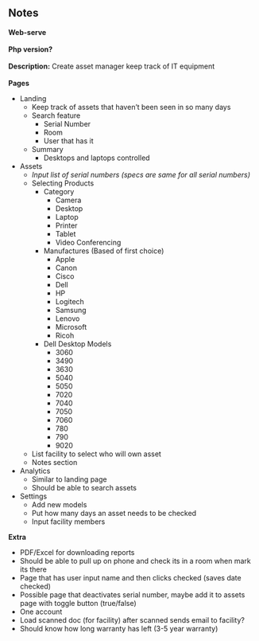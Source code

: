 Notes
-
**Web-serve**
<br/><br/>
**Php version?**
<br/><br/>
**Description:** Create asset manager keep track of IT equipment
<br/><br/>
**Pages**
- Landing
  - Keep track of assets that haven’t been seen in so many days
  - Search feature
    - Serial Number
    - Room
    - User that has it
  - Summary
    - Desktops and laptops controlled
- Assets
  - _Input list of serial numbers (specs are same for all serial numbers)_
  - Selecting Products
    - Category
      - Camera
      - Desktop
      - Laptop
      - Printer
      - Tablet
      - Video Conferencing
    - Manufactures (Based of first choice)
      - Apple
      - Canon
      - Cisco
      - Dell
      - HP
      - Logitech
      - Samsung
      - Lenovo
      - Microsoft
      - Ricoh
    - Dell Desktop Models
      - 3060
      - 3490
      - 3630
      - 5040
      - 5050
      - 7020
      - 7040
      - 7050
      - 7060
      - 780
      - 790
      - 9020
  - List facility to select who will own asset
  - Notes section
- Analytics
  - Similar to landing page
  - Should be able to search assets
- Settings
  - Add new models
  - Put how many days an asset needs to be checked
  - Input facility members
  
**Extra**
- PDF/Excel for downloading reports
- Should be able to pull up on phone and check its in a room when mark its there
- Page that has user input name and then clicks checked (saves date checked)
- Possible page that deactivates serial number, maybe add it to assets page with toggle button (true/false)
- One account
- Load scanned doc (for facility) after scanned sends email to facility?
- Should know how long warranty has left (3-5 year warranty)